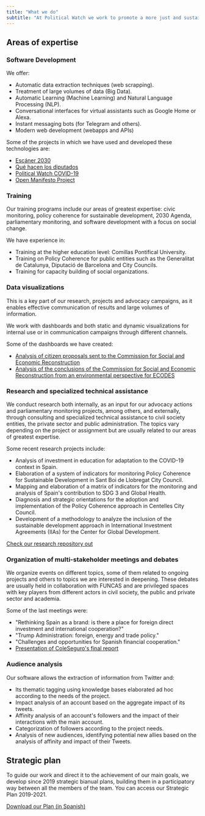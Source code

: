 ```yaml
---
title: "What we do"
subtitle: "At Political Watch we work to promote a more just and sustainable society. We do so through research, the development of civic technologies, advocacy and support to companies, public administrations and organizations in their innovation and transformation processes to meet the commitments of the 2030 Agenda for Sustainable Development."
---
```


<lines-of-work hide-title></lines-of-work>

<md-content>

## Areas of expertise

### Software Development

We offer:

- Automatic data extraction techniques (web scrapping).
- Treatment of large volumes of data (Big Data).
- Automatic Learning (Machine Learning) and Natural Language Processing (NLP).
- Conversational interfaces for virtual assistants such as Google Home or Alexa.
- Instant messaging bots (for Telegram and others).
- Modern web development (webapps and APIs)

Some of the projects in which we have used and developed these technologies are:

- [Escáner 2030](https://escaner2030.es/)
- [Qué hacen los diputados](https://quehacenlosdiputados.es)
- [Political Watch COVID-19](https://politicalwatch.es/blog/un-a%C3%B1o-covidwatch/)
- [Open Manifesto Project](https://openmanifestoproject.org/)

### Training

Our training programs include our areas of greatest expertise: civic monitoring, policy coherence for sustainable development, 2030 Agenda, parliamentary monitoring, and software development with a focus on social change.

We have experience in:

- Training at the higher education level: Comillas Pontifical University.
- Training on Policy Coherence for public entities such as the Generalitat de Catalunya, Diputació de Barcelona and City Councils.
- Training for capacity building of social organizations.

### Data visualizations

This is a key part of our research, projects and advocacy campaigns, as it enables effective communication of results and large volumes of information.

We work with dashboards and both static and dynamic visualizations for internal use or in communication campaigns through different channels.

Some of the dashboards we have created:

- [Analysis of citizen proposals sent to the Commission for Social and Economic Reconstruction](https://datastudio.google.com/u/0/reporting/1EAxsZQY5BSQJn9K-jnplJbtfD9O8AERe/page/yBJUB)
- [Analysis of the conclusions of the Commission for Social and Economic Reconstruction from an environmental perspective for ECODES](https://datastudio.google.com/u/0/reporting/1-NsNGyyBkau-5SMJ9EG7gxqYg33fnCpT/page/y18WB)

### Research and specialized technical assistance

We conduct research both internally, as an input for our advocacy actions and parliamentary monitoring projects, among others, and externally, through consulting and specialized technical assistance to civil society entities, the private sector and public administration. The topics vary depending on the project or assignment but are usually related to our areas of greatest expertise.

Some recent research projects include:

- Analysis of investment in education for adaptation to the COVID-19 context in Spain.
- Elaboration of a system of indicators for monitoring Policy Coherence for Sustainable Development in Sant Boi de Llobregat City Council.
- Mapping and elaboration of a matrix of indicators for the monitoring and analysis of Spain's contribution to SDG 3 and Global Health.
- Diagnosis and strategic orientations for the adoption and implementation of the Policy Coherence approach in Centelles City Council.
- Development of a methodology to analyze the inclusion of the sustainable development approach in International Investment Agreements (IIAs) for the Center for Global Development.

<a href="/investigaciones" class="c-button c-button--outline">Check our research repository out</a>

### Organization of multi-stakeholder meetings and debates

We organize events on different topics, some of them related to ongoing projects and others to topics we are interested in deepening. These debates are usually held in collaboration with FUNCAS and are privileged spaces with key players from different actors in civil society, the public and private sector and academia.

Some of the last meetings were:

- "Rethinking Spain as a brand: is there a place for foreign direct investment and international cooperation?"
- "Trump Administration: foreign, energy and trade policy."
- "Challenges and opportunities for Spanish financial cooperation."
- [Presentation of ColeSeguro's final report](https://coleseguro.es)

### Audience analysis

Our software allows the extraction of information from Twitter and:

- Its thematic tagging using knowledge bases elaborated ad hoc according to the needs of the project.
- Impact analysis of an account based on the aggregate impact of its tweets.
- Affinity analysis of an account's followers and the impact of their interactions with the main account.
- Categorization of followers according to the project needs.
- Analysis of new audiences, identifying potential new allies based on the analysis of affinity and impact of their Tweets.

## Strategic plan

To guide our work and direct it to the achievement of our main goals, we develop since 2019 strategic bianual plans, building them in a participatory way between all the members of the team. You can access our Strategic Plan 2019-2021.

<a href="/documentos/pw-plan-estrategico.pdf" target="_blank" class="c-button c-button--outline">Download our Plan (in Spanish)</a>

<md-content>
